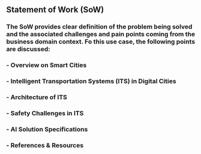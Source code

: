 ## Statement of Work (SoW)
### The SoW provides clear definition of the problem being solved and the associated challenges and pain points coming from the business domain context. Fo this use case, the following points are discussed:
### - Overview on Smart Cities
### - Intelligent Transportation Systems (ITS) in Digital Cities
### - Architecture of ITS
### - Safety Challenges in ITS
### - AI Solution Specifications
### - References & Resources

